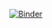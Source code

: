 [![Binder](https://mybinder.org/badge_logo.svg)](https://mybinder.org/v2/gh/whitenoiseisland/testrepository.git/HEAD?urlpath=%2Fvoila%2Frender%2FUntitled.ipynb)
